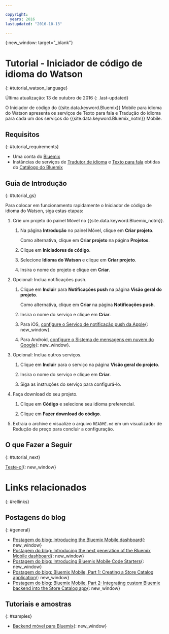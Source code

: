 ```yaml
---

copyright:
  years: 2016
lastupdated: "2016-10-13"

---
```

{:new_window: target="_blank"}

# Tutorial - Iniciador de código de idioma do Watson
{: #tutorial_watson_language}

Última atualização: 13 de outubro de 2016
{: .last-updated}

O Iniciador de código do {{site.data.keyword.Bluemix}} Mobile para idioma do Watson apresenta os serviços de Texto para fala e Tradução do idioma para cada um dos serviços do {{site.data.keyword.Bluemix_notm}} Mobile.


## Requisitos
{: #tutorial_requirements}

* Uma conta do [Bluemix](http://bluemix.net)
* Instâncias de serviços de
[Tradutor
de idioma](https://console.{DomainName}/catalog/services/language-translator/) e
[Texto para
fala](https://console.{DomainName}/catalog/services/text-to-speech/) obtidas do [Catálogo
do Bluemix](https://console.{DomainName}/catalog/)


## Guia de Introdução
{: #tutorial_gs}

Para colocar em funcionamento rapidamente o Iniciador de código de idioma do Watson, siga estas etapas:

1. Crie um projeto do painel Móvel no {{site.data.keyword.Bluemix_notm}}.

   1. Na página **Introdução** no painel Móvel, clique em
**Criar projeto**.

      Como alternativa, clique em **Criar projeto** na página **Projetos**.

   2. Clique em **Iniciadores de código**.

   3. Selecione **Idioma do Watson** e clique em **Criar projeto**.

   4. Insira o nome do projeto e clique em **Criar**.

2. Opcional: Inclua notificações push.

   1. Clique em **Incluir** para **Notificações push** na página **Visão geral do projeto**.

      Como alternativa, clique em **Criar** na página **Notificações push**.

   2. Insira o nome do serviço e clique em **Criar**.

   3. Para iOS,
[configure o Serviço de
notificação push da Apple](../services/mobilepush/t_push_provider_ios.html){: new_window}.

   4. Para Android,
[configure o Sistema de
mensagens em nuvem do Google](../services/mobilepush/t_push_provider_android.html){: new_window}.

3. Opcional: Inclua outros serviços.

   1. Clique em **Incluir** para o serviço na página
**Visão geral do projeto**.

   2. Insira o nome do serviço e clique em **Criar**.

   3. Siga as instruções do serviço para configurá-lo.

4. Faça download do seu projeto.

   1. Clique em **Código** e selecione seu idioma preferencial.

   2. Clique em **Fazer download do código**.

5. Extraia o archive e visualize o arquivo `README.md` em um
visualizador de Redução de preço para concluir a configuração.


## O que Fazer a Seguir
{: #tutorial_next}

[Teste-o!](http://new-console.{DomainName}/mobile/create-project?starter=512568a1-72db-35c7-b9c4-4f3e3bc89375){: new_window}


# Links relacionados
{: #rellinks}

<!-- links to internal services don't work
## {{site.data.keyword.Bluemix_notm}} Mobile services
{: #general}
* [Mobile Analytics (Beta)](../services/mobileanalytics/index.html){: new_window}
* [Mobile Client Access](../services/mobileaccess/index.html){: new_window}
* [Mobile Foundation](../services/mobilefoundation/index.html){: new_window}
* [Mobile Quality Assurance)](../services/MobileQualityAssurance/index.html){: new_window}
* [Push Notifications](../services/mobilepush/index.html){: new_window}
-->

## Postagens do blog
{: #general}
* [Postagem do blog: Introducing the Bluemix Mobile
dashboard](https://developer.ibm.com/bluemix/2016/07/08/new-bluemix-mobile-dashboard/){: new_window}
* [Postagem do blog: Introducing the next generation of the Bluemix Mobile dashboard](https://ibm.event.ibm.com/blogs/bluemix/2016/10/introducing-the-next-generation-of-the-bluemix-mobile-dashboard/){: new_window}
* [Postagem do blog: Introducing Bluemix Mobile Code Starters](https://www.ibm.com/blogs/bluemix/2016/10/rapid-dev-with-mobile-code-starters/){: new_window}
* [Postagem do blog: Bluemix
Mobile, Part 1: Creating a Store Catalog application](https://developer.ibm.com/bluemix/2016/07/13/bluemix-mobile-creating-store-catalog-app-part1/){: new_window}
* [Postagem do blog: Bluemix
Mobile, Part 2: Integrating custom Bluemix backend into the Store Catalog app](https://developer.ibm.com/bluemix/2016/07/14/bluemix-mobile-integrating-custom-backend-part2/){: new_window}

## Tutoriais e amostras
{: #samples}
* [Backend móvel para Bluemix](https://github.com/ibm-bluemix-mobile-services/mobiledashboard-storecatalog-backend){: new_window}
